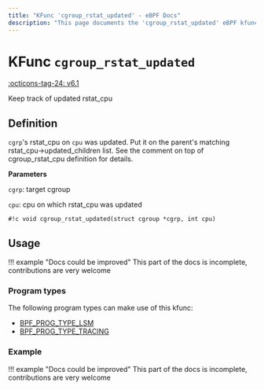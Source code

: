 ```yaml
---
title: "KFunc 'cgroup_rstat_updated' - eBPF Docs"
description: "This page documents the 'cgroup_rstat_updated' eBPF kfunc, including its defintion, usage, program types that can use it, and examples."
---
```

# KFunc `cgroup_rstat_updated`

<!-- [FEATURE_TAG](cgroup_rstat_updated) -->
[:octicons-tag-24: v6.1](https://github.com/torvalds/linux/commit/a319185be9f5ad13c2a296d448ac52ffe45d194c)
<!-- [/FEATURE_TAG] -->

Keep track of updated rstat_cpu

## Definition

`cgrp`'s rstat_cpu on `cpu` was updated. Put it on the parent's matching rstat_cpu->updated_children list. See the comment on top of cgroup_rstat_cpu definition for details.


**Parameters**

`cgrp`: target cgroup

`cpu`: cpu on which rstat_cpu was updated

<!-- [KFUNC_DEF] -->
`#!c void cgroup_rstat_updated(struct cgroup *cgrp, int cpu)`
<!-- [/KFUNC_DEF] -->

## Usage

!!! example "Docs could be improved"
    This part of the docs is incomplete, contributions are very welcome

### Program types

The following program types can make use of this kfunc:

<!-- [KFUNC_PROG_REF] -->
- [BPF_PROG_TYPE_LSM](../program-type/BPF_PROG_TYPE_LSM.md)
- [BPF_PROG_TYPE_TRACING](../program-type/BPF_PROG_TYPE_TRACING.md)
<!-- [/KFUNC_PROG_REF] -->

### Example

!!! example "Docs could be improved"
    This part of the docs is incomplete, contributions are very welcome

